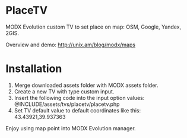 PlaceTV
=======

MODX Evolution custom TV to set place on map: OSM, Google, Yandex, 2GIS.

Overview and demo: http://unix.am/blog/modx/maps

Installation
============
1. Merge downloaded assets folder with MODX assets folder.
2. Create a new TV with type custom input.
3. Insert the following code into the input option values: @INCLUDE/assets/tvs/placetv/placetv.php
4. Set TV default value to default coordinates like this: 43.43921,39.937363

Enjoy using map point into MODX Evolution manager.

